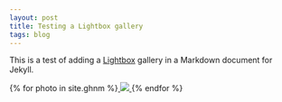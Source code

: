 ```yaml
---
layout: post
title: Testing a Lightbox gallery
tags: blog
---
```


This is a test of adding a [Lightbox](http://lokeshdhakar.com/projects/lightbox2/) gallery in a Markdown document for Jekyll.

{% for photo in site.ghnm %}<a
    href="{{ site.url }}{{ photo.imagepath }}"
    data-title="{{ photo.caption }}"
    data-lightbox="ghnm"
    class="thumbnail-image-link"> 
        <img class="thumbnail-image" src="{{ site.url }}{% if photo.thumbpath %}{{ photo.thumbpath }}{% else %}{{ photo.imagepath }}{% endif %}">
    </a>
{% endfor %}